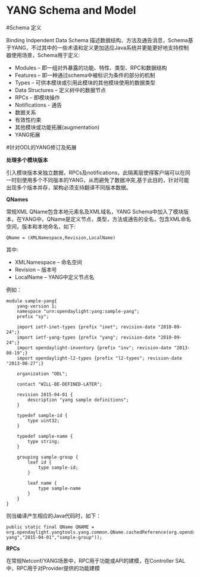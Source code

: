 YANG Schema and Model
=====================

#Schema 定义

Binding Indpendent Data Schema 描述数据结构、方法及通告消息，Schema基于YANG，不过其中的一些术语和定义更加适应Java系统并更能更好地支持控制器使用场景，Schema用于定义:

- Modules – 即一组对外暴露的功能、特性、类型、RPC和数据结构
- Features – 即一种通过schema中被标识为条件的部分的机制
- Types – 可供本模块或引用此模块的其他模块使用的数据类型
- Data Structures – 定义树中的数据节点
- RPCs – 即模块操作
- Notifications - 通告
- 数据关系
- 有效性约束
- 其他模块或功能拓展(augmentation)
- YANG拓展

#针对ODL的YANG修订及拓展

**处理多个模块版本**

引入模块版本来独立数据，RPCs及notifications，此隔离层使得客户端可以在同一时刻使用多个不同版本的YANG，从而避免了数据冲突,基于此目的，针对可能出现多个版本并存，架构必须支持翻译不同版本数据。

**QNames**

常规XML QName包含本地元素名及XML域名，YANG Schema中加入了模块版本，在YANG中，QName是定义节点，类型，方法或通告的全名，包含XML命名空间，版本和本地命名，如下:

```
QName = (XMLNamespace,Revision,LocalName)
```

其中:

- XMLNamespace – 命名空间
- Revision – 版本号
- LocalName – YANG中定义节点名

例如：

```
module sample-yang{
	yang-version 1;
	namespace "urn:opendaylight:yang:sample-yang";
    prefix "sy";
    
    import ietf-inet-types {prefix "inet"; revision-date "2010-09-24";}
    import ietf-yang-types {prefix "yang"; revision-date "2010-09-24";}
    import opendaylight-inventory {prefix "inv"; revision-date "2013-08-19";}
    import opendaylight-l2-types {prefix "l2-types"; revision-date "2013-08-27";}

    organization "ODL";

    contact "WILL-BE-DEFINED-LATER";

    revision 2015-04-01 {
        description "yang sample definitions";
    }
    
    typedef sample-id {
        type uint32;
    }
    
    typedef sample-name {
        type string;
    }

    grouping sample-group {
	    leaf id {
		    type sample-id;
	    }
		
		leaf name {
			type sample-name
		}
    }
}
```

则当编译产生相应的Java代码时，如下：

```
public static final QName QNAME = org.opendaylight.yangtools.yang.common.QName.cachedReference(org.opendaylight.yangtools.yang.common.QName.create("urn:opendaylight:yang:sample-yang","2015-04-01","sample-group"));
```

**RPCs**

在常规Netconf/YANG场景中，RPC用于功能或API的建模，在Controller SAL中，RPC用于对Provider提供的功能建模
